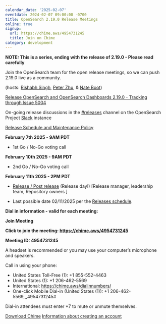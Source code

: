 ```yaml
---
calendar_date: '2025-02-07'
eventdate: 2024-02-07 09:00:00 -0700
title: OpenSearch 2.19.0 Release Meetings
online: true
signup:
  url: https://chime.aws/4954731245
  title: Join on Chime
category: development
---
```


**NOTE: This is a series, ending with the release of 2.19.0 - Please read carefully**

Join the OpenSearch team for the open release meetings, so we can push 2.19.0 live as a community.

(hosts: [Rishabh Singh](https://github.com/getsaurabh02), [Peter Zhu](https://github.com/peterzhuamazon), & [Nate Boot](https://github.com/nateynateynate))

[Release OpenSearch and OpenSearch Dashboards 2.19.0 - Tracking through Issue 5004](https://github.com/opensearch-project/opensearch-build/issues/5152)

On-going release discussions in the [#releases](https://opensearch.slack.com/archives/C0561HRK961) channel on the OpenSearch Project [Slack](https://opensearch.org/slack.html) instance

[Release Schedule and Maintenance Policy](https://opensearch.org/releases.html)

**February 7th 2025 - 9AM PDT**

* 1st Go / No-Go voting call

**February 10th 2025 - 9AM PDT**

* 2nd Go / No-Go voting call

**February 11th 2025 - 2PM PDT**

* [Release / Post release](https://github.com/opensearch-project/opensearch-build/wiki/Releasing-the-Distribution#release) (Release day!) [Release manager, leadership team, Repository owners ]

* Last possible date 02/11/2025 per the [Releases schedule](https://opensearch.org/releases.html).

**Dial in information - valid for each meeting:**

**Join Meeting**

**Click to join the meeting: <https://chime.aws/4954731245>**

**Meeting ID: 4954731245**

A headset is recommended or you may use your computer’s microphone and speakers.

Call in using your phone:
- United States Toll-Free (1): +1 855-552-4463
- United States (1): +1 206-462-5569
- International: https://chime.aws/dialinnumbers/
- One-click Mobile Dial-in (United States (1)): +1 206-462-5569,,,4954731245#

Dial-in attendees must enter *7 to mute or unmute themselves.

[Download Chime](https://aws.amazon.com/chime/download)
[Information about creating an account](https://aws.amazon.com/chime/getting-started)

